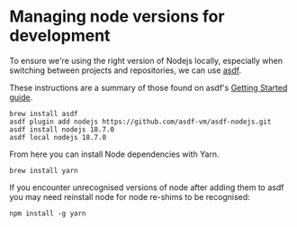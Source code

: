 # Managing node versions for development

To ensure we're using the right version of Nodejs locally, especially when switching between projects and repositories,
we can use [asdf](https://asdf-vm.com/).

These instructions are a summary of those found on asdf's [Getting Started guide](https://asdf-vm.com/guide/getting-started.html).

```shell
brew install asdf
asdf plugin add nodejs https://github.com/asdf-vm/asdf-nodejs.git
asdf install nodejs 18.7.0
asdf local nodejs 18.7.0
```

From here you can install Node dependencies with Yarn.

```shell
brew install yarn
```

If you encounter unrecognised versions of node after adding them to asdf you may need reinstall node for node re-shims to be recognised:

```shell
npm install -g yarn
```
